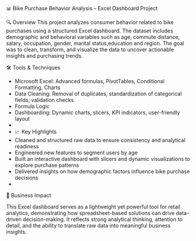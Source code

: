 📊 Bike Purchase Behavior Analysis – Excel Dashboard Project

🔍 Overview
This project analyzes consumer behavior related to bike purchases using a structured Excel dashboard. The dataset includes demographic and behavioral variables such as age, commute distance, salary, occupation, gender, marital status,education and region. The goal was to clean, transform, and visualize the data to uncover actionable insights and purchasing trends.

🛠️ Tools & Techniques
- Microsoft Excel: Advanced formulas, PivotTables, Conditional Formatting, Charts
- Data Cleaning: Removal of duplicates, standardization of categorical fields, validation checks
- Formula Logic
- Dashboarding: Dynamic charts, slicers, KPI indicators, user-friendly layout
- 
- 📈 Key Highlights
- Cleaned and structured raw data to ensure consistency and analytical readiness
- Engineered new features to segment users by age
- Built an interactive dashboard with slicers and dynamic visualizations to explore purchase patterns
- Delivered insights on how demographic factors influence bike purchase decisions
- 
🎯 Business Impact

This Excel dashboard serves as a lightweight yet powerful tool for retail analytics, demonstrating how spreadsheet-based solutions can drive data-driven decision-making. It reflects strong analytical thinking, attention to detail, and the ability to translate raw data into meaningful business insights.

